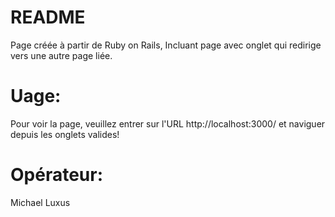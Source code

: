 # README

Page créée à partir de Ruby on Rails,
Incluant page avec onglet qui redirige vers une autre page liée.

# Uage:
Pour voir la page, veuillez entrer sur l'URL http://localhost:3000/
et naviguer depuis les onglets valides!

# Opérateur:
Michael Luxus
